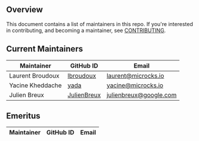 ## Overview

This document contains a list of maintainers in this repo.
If you're interested in contributing, and becoming a maintainer, see [CONTRIBUTING](CONTRIBUTING.md).

## Current Maintainers

| Maintainer       | GitHub ID                                     | Email                  |
| ---------------- | --------------------------------------------- | ---------------------- |
| Laurent Broudoux | [lbroudoux](https://github.com/lbroudoux)     | laurent@microcks.io    |
| Yacine Kheddache | [yada](https://github.com/yada)               | yacine@microcks.io     |
| Julien Breux     | [JulienBreux](https://github.com/JulienBreux) | julienbreux@google.com |

## Emeritus

| Maintainer | GitHub ID | Email |
| ---------- | --------- | ----- |